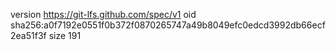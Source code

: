 version https://git-lfs.github.com/spec/v1
oid sha256:a0f7192e0551f0b372f0870265747a49b8049efc0edcd3992db66ecf2ea51f3f
size 191
